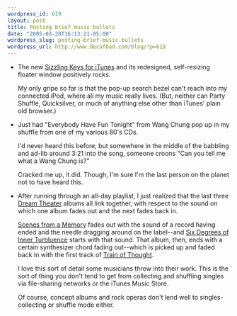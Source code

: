 ```yaml
--- 
wordpress_id: 619
layout: post
title: Posting brief music bullets
date: "2005-03-20T16:13:21-05:00"
wordpress_slug: posting-brief-music-bullets
wordpress_url: http://www.decafbad.com/blog/?p=619
---
```

* The new [Sizzling Keys for iTunes][sk] and its redesigned, self-resizing floater window positively rocks.  
  
  My only gripe so far is that the pop-up search bezel can't reach into my connected iPod, where all my music really lives.  (But, neither can Party Shuffle, Quicksilver, or much of anything else other than iTunes' plain old browser.)

[sk]:http://www.yellowmug.com/sk4it/

* Just had "Everybody Have Fun Tonight" from Wang Chung pop up in my shuffle from one of my various 80's CDs.  

  I'd never heard this before, but somewhere in the middle of the babbling and ad-lib around 3:21 into the song, someone croons "Can you tell me what a Wang Chung is?"  
  
  Cracked me up, it did.  Though, I'm sure I'm the last person on the planet not to have heard this.

* After running through an all-day playlist, I just realized that the last three [Dream Theater][dt] albums all link together, with respect to the sound on which one album fades out and the next fades back in.  

  [Scenes from a Memory][mp2] fades out with the sound of a record having ended and the needle dragging around on the label--and [Six Degrees of Inner Turbluence][6d] starts with that sound.  That album, then, ends with a certain synthesizer chord fading out--which is picked up and faded back in with the first track of [Train of Thought][tot].
  
  I love this sort of detail some musicians throw into their work.  This is the sort of thing you don't tend to get from collecting and shuffling singles via file-sharing networks or the iTunes Music Store.  
  
  Of course, concept albums and rock operas don't lend well to singles-collecting or shuffle mode either.

[dt]:http://www.dreamtheater.net
[mp2]:http://www.dreamtheater.net/disco_dreamtheater.php?s=sfam
[6d]:http://www.dreamtheater.net/disco_dreamtheater.php?s=6doit
[tot]:http://www.dreamtheater.net/disco_dreamtheater.php?s=tot

